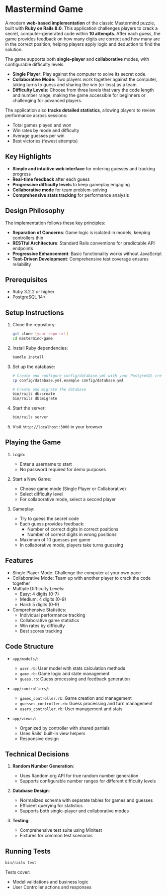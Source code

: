 # Mastermind Game

A modern **web-based implementation** of the classic Mastermind puzzle, built with **Ruby on Rails 8.0**. This application challenges players to crack a secret, computer-generated code within **10 attempts**. After each guess, the game provides feedback on how many digits are correct and how many are in the correct position, helping players apply logic and deduction to find the solution.  

The game supports both **single-player** and **collaborative** modes, with configurable difficulty levels:  

- **Single Player:** Play against the computer to solve its secret code.
- **Collaborative Mode:** Two players work together against the computer, taking turns to guess and sharing the win (or loss) as a team.  
- **Difficulty Levels:** Choose from three levels that vary the code length and number range, making the game accessible for beginners or challenging for advanced players.  

The application also **tracks detailed statistics**, allowing players to review performance across sessions:  
- Total games played and won  
- Win rates by mode and difficulty  
- Average guesses per win  
- Best victories (fewest attempts)  

## Key Highlights
- **Simple and intuitive web interface** for entering guesses and tracking progress  
- **Real-time feedback** after each guess  
- **Progressive difficulty levels** to keep gameplay engaging  
- **Collaborative mode** for team problem-solving  
- **Comprehensive stats tracking** for performance analysis  

## Design Philosophy

The implementation follows these key principles:
- **Separation of Concerns**: Game logic is isolated in models, keeping controllers thin
- **RESTful Architecture**: Standard Rails conventions for predictable API endpoints
- **Progressive Enhancement**: Basic functionality works without JavaScript
- **Test-Driven Development**: Comprehensive test coverage ensures reliability

## Prerequisites

- Ruby 3.2.2 or higher
- PostgreSQL 14+ 

## Setup Instructions

1. Clone the repository:
   ```bash
   git clone [your-repo-url]
   cd mastermind-game
   ```

2. Install Ruby dependencies:
   ```bash
   bundle install
   ```

3. Set up the database:
   ```bash
   # Create and configure config/database.yml with your PostgreSQL credentials
   cp config/database.yml.example config/database.yml
   
   # Create and migrate the database
   bin/rails db:create
   bin/rails db:migrate
   ```

4. Start the server:
   ```bash
   bin/rails server
   ```

5. Visit `http://localhost:3000` in your browser

## Playing the Game

1. Login:
   - Enter a username to start
   - No password required for demo purposes

2. Start a New Game:
   - Choose game mode (Single Player or Collaborative)
   - Select difficulty level
   - For collaborative mode, select a second player

3. Gameplay:
   - Try to guess the secret code
   - Each guess provides feedback:
     - Number of correct digits in correct positions
     - Number of correct digits in wrong positions
   - Maximum of 10 guesses per game
   - In collaborative mode, players take turns guessing

## Features

- Single Player Mode: Challenge the computer at your own pace
- Collaborative Mode: Team up with another player to crack the code together
- Multiple Difficulty Levels:
  - Easy: 4 digits (0-7)
  - Medium: 4 digits (0-9)
  - Hard: 5 digits (0-9)
- Comprehensive Statistics:
  - Individual performance tracking
  - Collaborative game statistics
  - Win rates by difficulty
  - Best scores tracking

## Code Structure

- `app/models/`:
  - `user.rb`: User model with stats calculation methods
  - `game.rb`: Game logic and state management
  - `guess.rb`: Guess processing and feedback generation

- `app/controllers/`:
  - `games_controller.rb`: Game creation and management
  - `guesses_controller.rb`: Guess processing and turn management
  - `users_controller.rb`: User management and stats

- `app/views/`:
  - Organized by controller with shared partials
  - Uses Rails' built-in view helpers
  - Responsive design

## Technical Decisions

1. **Random Number Generation**:
   - Uses Random.org API for true random number generation
   - Supports configurable number ranges for different difficulty levels

2. **Database Design**:
   - Normalized schema with separate tables for games and guesses
   - Efficient querying for statistics
   - Supports both single-player and collaborative modes

3. **Testing**:
   - Comprehensive test suite using Minitest
   - Fixtures for common test scenarios

## Running Tests

```bash
bin/rails test
```

Tests cover:
- Model validations and business logic
- User Controller actions and responses


